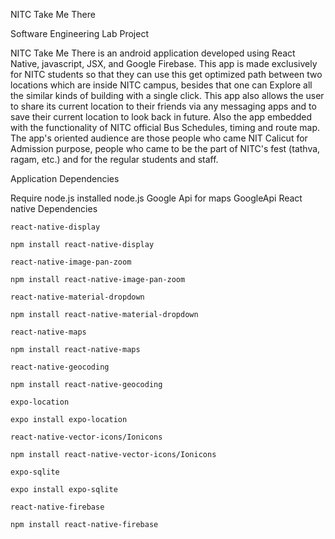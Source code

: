 NITC Take Me There

Software Engineering Lab Project

NITC Take Me There is an android application developed using React Native, javascript, JSX, and Google Firebase. This app is made exclusively for NITC students so that they can use this get optimized path between two locations which are inside NITC campus, besides that one can Explore all the similar kinds of building with a single click. This app also allows the user to share its current location to their friends via any messaging apps and to save their current location to look back in future. Also the app embedded with the functionality of NITC official Bus Schedules, timing and route map. The app's oriented audience are those people who came NIT Calicut for Admission purpose, people who came to be the part of NITC's fest (tathva, ragam, etc.) and for the regular students and staff.





Application Dependencies

Require node.js installed node.js
Google Api for maps GoogleApi
React native Dependencies

    react-native-display

    npm install react-native-display

    react-native-image-pan-zoom

    npm install react-native-image-pan-zoom

    react-native-material-dropdown

    npm install react-native-material-dropdown

    react-native-maps

    npm install react-native-maps

    react-native-geocoding

    npm install react-native-geocoding

    expo-location

    expo install expo-location

    react-native-vector-icons/Ionicons

    npm install react-native-vector-icons/Ionicons

    expo-sqlite

    expo install expo-sqlite

    react-native-firebase

    npm install react-native-firebase

